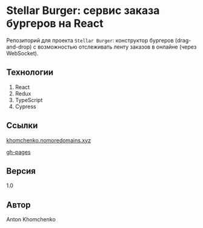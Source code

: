 # **Stellar Burger: сервис заказа бургеров на React**
Репозиторий для проекта `Stellar Burger`: конструктор бургеров (drag-and-drop) с возможностью отслеживать ленту заказов в онлайне (через WebSocket). 

## Технологии
1. React
2. Redux
3. TypeScript
4. Cypress

## Ссылки
[khomchenko.nomoredomains.xyz](https://khomchenko.nomoredomains.xyz) 

[gh-pages](https://vskipel.github.io/react-burger/#/)


## Версия
1.0

## Автор
Anton Khomchenko
